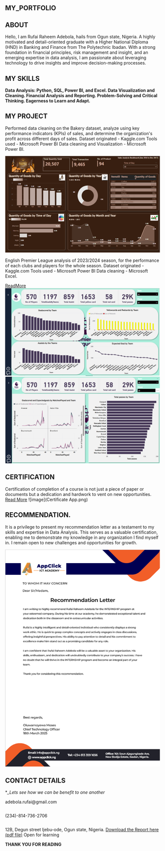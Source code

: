 <!-- selection 1: Introduce yourself -->
## MY_PORTFOLIO

## ABOUT

 Hello, I am Rufai Raheem Adebola, hails from Ogun state, Nigeria. A highly motivated and detail-oriented graduate with a Higher National Diploma (HND) in Banking and Finance from The Polytechnic Ibadan. With a strong foundation in financial principles, risk management and insight, and an emerging expertise in data analysis, I am passionate about leveraging technology to drive insights and improve decision-making processes.

## MY SKILLS 

**Data Analysis: Python, SQL, Power BI, and Excel.
Data Visualization and Cleaning.
Financial Analysis and Reporting.
Problem-Solving and Critical Thinking.
Eagerness to Learn and Adapt.**

<!--Section 2: List 3-6 Key projects -->
## MY PROJECT

Performed data cleaning on the Bakery dataset, analyze using key performance indicators (KPIs) of sales, and determine the organization's profit across different days of sales.
Dataset originated - Kaggle.com
Tools used - Microsoft Power BI
Data cleaning and Visualization - Microsoft Power BI.

![image](Bakery.png)

English Premier League analysis of 2023/2024 season, for the performance of each clubs and players for the whole season.
Dataset originated - Kaggle.com
Tools used - Microsoft Power BI
Data cleaning - Microsoft Excel.

[ReadMore](https://www.linkedin.com/feed/update/urn:li:activity:7290888425598029825/)
![image](Premierleague.png)
![image](Premierleague2.png)

## CERTIFICATION

Certification of completion of a course is not just a piece of paper or documents but a dedication and hardwork to vent on new opportunities.
[Read More](https://www.linkedin.com/feed/update/urn:li:activity:7308861528642854913/)
![image](Certificate App.png)

## RECOMMENDATION.
It is a privilege to present my recommendation letter as a testament to my skills and expertise in Data Analysis. This serves as a valuable certification, enabling me to demonstrate my knowledge in any organization I find myself in. I remain open to new challenges and opportunities for growth.

![image](Reconmendation.png)

## CONTACT DETAILS
**_Lets see how we can be benefit to one another*
<table> adebola.rufai@gmail.com </table>
<table> (234)-814-736-2706 </table>
<tr> 12B, Degun street Ijebu-ode, Ogun state, Nigeria. </tr>
<a href=""> Download the Report here (pdf file)</a>
<tr> Open for learning </tr>



**THANK YOU FOR READING**


 
